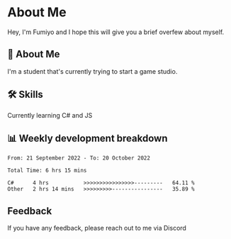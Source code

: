 
# About Me

Hey, I'm Fumiyo and I hope this will give you a brief overfew about myself.


## 🚀 About Me
I'm a student that's currently trying to start a game studio.


## 🛠 Skills

Currently learning C# and JS


## 📊 Weekly development breakdown
<!--START_SECTION:waka-->

```text
From: 21 September 2022 - To: 20 October 2022

Total Time: 6 hrs 15 mins

C#      4 hrs           >>>>>>>>>>>>>>>>---------   64.11 %
Other   2 hrs 14 mins   >>>>>>>>>----------------   35.89 %
```

<!--END_SECTION:waka-->


## Feedback

If you have any feedback, please reach out to me via Discord
